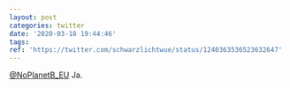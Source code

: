 ```yaml
---
layout: post
categories: twitter
date: '2020-03-18 19:44:46'
tags: 
ref: 'https://twitter.com/schwarzlichtwue/status/1240363536523632647'
---
```

[@NoPlanetB_EU](https://twitter.com/NoPlanetB_EU) Ja.